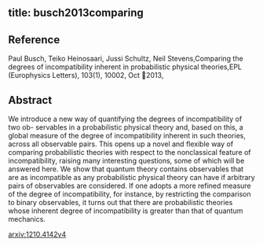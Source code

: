 title: busch2013comparing
---


## Reference

Paul Busch, Teiko Heinosaari, Jussi Schultz, Neil Stevens,Comparing the degrees of incompatibility inherent in probabilistic physical theories,EPL (Europhysics Letters), 103(1), 10002, Oct 2013,

## Abstract 
  We introduce a new way of quantifying the degrees of incompatibility of two
ob- servables in a probabilistic physical theory and, based on this, a global
measure of the degree of incompatibility inherent in such theories, across all
observable pairs. This opens up a novel and flexible way of comparing
probabilistic theories with respect to the nonclassical feature of
incompatibility, raising many interesting questions, some of which will be
answered here. We show that quantum theory contains observables that are as
incompatible as any probabilistic physical theory can have if arbitrary pairs
of observables are considered. If one adopts a more refined measure of the
degree of incompatibility, for instance, by restricting the comparison to
binary observables, it turns out that there are probabilistic theories whose
inherent degree of incompatibility is greater than that of quantum mechanics.

    

[arxiv:1210.4142v4](https://arxiv.org/abs/1210.4142v4)

